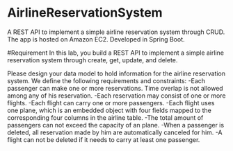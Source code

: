 # AirlineReservationSystem
A REST API to implement a simple airline reservation system through CRUD. The app is hosted on Amazon EC2. Developed in Spring Boot.

#Requirement
In this lab, you build a REST API to implement a simple airline reservation system through create, get, update, and delete. 
 
Please design your data model to hold information for the airline reservation system. We define the following requirements and constraints:
-Each passenger can make one or more reservations. Time overlap is not allowed among any of his reservation.
-Each reservation may consist of one or more flights.
-Each flight can carry one or more passengers.
-Each flight uses one plane, which is an embedded object with four fields mapped to the corresponding four columns in the airline table.
-The total amount of passengers can not exceed the capacity of an plane.
-When a passenger is deleted, all reservation made by him are automatically canceled for him.
-A flight can not be deleted if it needs to carry at least one passenger.
